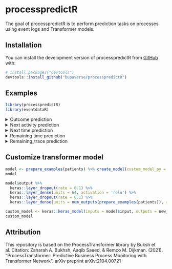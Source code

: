 
<!-- README.md is generated from README.Rmd. Please edit that file -->

# processpredictR

<!-- badges: start -->
<!-- badges: end -->

The goal of processpredictR is to perform prediction tasks on processes
using event logs and Transformer models.

## Installation

You can install the development version of processpredictR from
[GitHub](https://github.com/) with:

``` r
# install.packages("devtools")
devtools::install_github("bupaverse/processpredictR")
```

## Examples

``` r
library(processpredictR)
library(eventdataR)
```

<details>
<summary>
Outcome prediction
</summary>
<p>

### preprocess dataset

``` r
df <- prepare_examples(patients, task = "outcome")
df
```

### split dataset into train- and test dataset

``` r
set.seed(123)
split <- split_train_test(df, split = 0.7, trace_length_bins = 5)
split
split$train_df -> df_train
split$test_df -> df_test
```

### define transformer model

``` r
model <- create_model(df, custom_model_py = "default")
model
```

### compile transformer model

``` r
compile_model(transformer_model = model, learning_rate = 0.001)
```

### fit transformer model

``` r
fit_model(model, train_data = df_train, num_epochs = 5, batch_size = 10, file = "outcome")
```

### predict on test data

``` r
result <- predict_model(transformer_model = model, test_data = df_test)
result
```

### visualize with tensorboard

``` r
tensorboard(log_dir = "tensorboard/")
```

</p>
</details>
<details>
<summary>
Next activity prediction
</summary>
<p>

### preprocess dataset

``` r
df <- prepare_examples(traffic_fines, task = "next_activity")
df
```

### split dataset into train- and test dataset

``` r
set.seed(123)
split <- split_train_test(df, split = 0.7, trace_length_bins = 5)
split
split$train_df -> df_train
split$test_df -> df_test
```

### define transformer model

``` r
model <- create_model(df, custom_model_py = "default")
model
```

### compile transformer model

``` r
compile_model(transformer_model = model, learning_rate = 0.001)
```

### fit transformer model

``` r
fit_model(model, train_data = df_train, num_epochs = 50, batch_size = 10, file = "next_activity")
```

### predict on test data

``` r
result <- predict_model(transformer_model = model, test_data = df_test)
result
```

</p>
</details>
<details>
<summary>
Next time prediction
</summary>
<p>

### preprocess dataset

``` r
df <- prepare_examples(patients, task = "next_time")
df
```

### split dataset into train- and test dataset

``` r
set.seed(123)
split <- split_train_test(df, split = 0.7, trace_length_bins = 5)
split
split$train_df -> df_train
split$test_df -> df_test
```

### define transformer model

``` r
model <- create_model(df, custom_model_py = "default")
model
```

### compile transformer model

``` r
compile_model(transformer_model = model, learning_rate = 0.001)
```

### fit transformer model

``` r
fit_model(model, train_data = df_train, num_epochs = 5, batch_size = 10, file = "next_time")
```

### predict on test data

``` r
result <- predict_model(transformer_model = model, test_data = df_test)
result
```

### calculate metrics (todo: create function)

</p>
</details>
<details>
<summary>
Remaining time prediction
</summary>
<p>

### preprocess dataset

``` r
df <- prepare_examples(patients, task = "remaining_time")
df
```

### split dataset into train- and test dataset

``` r
set.seed(123)
split <- split_train_test(df, split = 0.7, trace_length_bins = 5)
split
split$train_df -> df_train
split$test_df -> df_test
```

### define transformer model

``` r
model <- create_model(df)
model
```

### compile transformer model

``` r
compile_model(transformer_model = model, learning_rate = 0.001)
```

### fit transformer model

``` r
fit_model(model, train_data = df_train, num_epochs = 5, batch_size = 10, file = "remaining_time")
```

### predict on test data

``` r
result <- predict_model(transformer_model = model, test_data = df_test)
result
```

### calculate metrics (todo: create function)

</p>
</details>
<details>
<summary>
Remaining_trace prediction
</summary>
<p>

### preprocess dataset

``` r
df <- prepare_examples(patients, task = "remaining_trace")
df
```

### split dataset into train- and test dataset

``` r
set.seed(123)
split <- split_train_test(df, split = 0.7, trace_length_bins = 5)
split
split$train_df -> df_train
split$test_df -> df_test
```

### define transformer model

``` r
model <- create_model(df, custom_model_py = "default")
model
```

### compile transformer model

``` r
compile_model(transformer_model = model, learning_rate = 0.001)
```

### fit transformer model

``` r
fit_model(model, train_data = df_train, num_epochs = 5, batch_size = 10, file = "remaining_trace")
```

### predict on test data

``` r
result <- predict_model(transformer_model = model, test_data = df_test)
result
```

</p>
</details>

## Customize transformer model

``` r
model <- prepare_examples(patients) %>% create_model(custom_model_py = "custom")
model

model$output %>% 
  keras::layer_dropout(rate = 0.1) %>%
  keras::layer_dense(units = 64, activation = 'relu') %>% 
  keras::layer_dropout(rate = 0.1) %>%
  keras::layer_dense(units = num_outputs(prepare_examples(patients)), activation = 'linear') -> new_output

custom_model <- keras::keras_model(inputs = model$input, outputs = new_output, name = "outcome")
custom_model
```

## Attribution

This repository is based on the ProcessTransformer library by Buksh et
al. Citation: Zaharah A. Bukhsh, Aaqib Saeed, & Remco M. Dijkman.
(2021). “ProcessTransformer: Predictive Business Process Monitoring with
Transformer Network”. arXiv preprint arXiv:2104.00721

